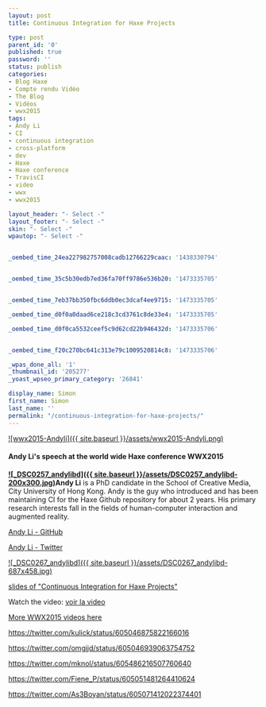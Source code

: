 ```yaml
---
layout: post
title: Continuous Integration for Haxe Projects

type: post
parent_id: '0'
published: true
password: ''
status: publish
categories:
- Blog Haxe
- Compte rendu Vidéo
- The Blog
- Vidéos
- wwx2015
tags:
- Andy Li
- CI
- continuous integration
- cross-platform
- dev
- Haxe
- Haxe conference
- TravisCI
- video
- wwx
- wwx2015

layout_header: "- Select -"
layout_footer: "- Select -"
skin: "- Select -"
wpautop: "- Select -"


_oembed_time_24ea227982757008cadb12766229caac: '1438330794'


_oembed_time_35c5b30edb7ed36fa70ff9786e536b20: '1473335705'


_oembed_time_7eb37bb350fbc6ddb0ec3dcaf4ee9715: '1473335705'

_oembed_time_d0f0a0daad6ce218c3cd3761c8de33e4: '1473335705'

_oembed_time_d0f0ca5532ceef5c9d62cd22b946432d: '1473335706'


_oembed_time_f20c270bc641c313e79c1009520814c8: '1473335706'

_wpas_done_all: '1'
_thumbnail_id: '205277'
_yoast_wpseo_primary_category: '26841'

display_name: Simon
first_name: Simon
last_name: ''
permalink: "/continuous-integration-for-haxe-projects/"
---
```


[![wwx2015-Andyli]({{ site.baseurl }}/assets/wwx2015-Andyli.png)](https://www.silexlabs.org/wp-content/uploads/2015/07/wwx2015-Andyli.png)

#### Andy Li's speech at the world wide Haxe conference WWX2015

**[![_DSC0257_andylibd]({{ site.baseurl }}/assets/DSC0257_andylibd-200x300.jpg)](https://www.silexlabs.org/wp-content/uploads/2015/07/DSC0257_andylibd.jpg)Andy Li** is a PhD candidate in the School of Creative Media, City University of Hong Kong. Andy is the guy who introduced and has been maintaining CI for the Haxe Github repository for about 2 years. His primary research interests fall in the fields of human-computer interaction and augmented reality.

[Andy Li - GitHub](https://github.com/andyli)

[Andy Li - Twitter](https://twitter.com/andy_li)

[![_DSC0267_andylibd]({{ site.baseurl }}/assets/DSC0267_andylibd-687x458.jpg)](https://www.silexlabs.org/wp-content/uploads/2015/07/DSC0267_andylibd.jpg)  


[slides of "Continuous Integration for Haxe Projects"](https://docs.google.com/presentation/d/1AcqUbB_Zn5dQyxpv9BYokOXMPuEcYEXMA7w6E50kpNo/edit?usp=sharing)

Watch the
video: 
[voir la video](https://youtu.be/ZYMyvkrownQ)


[More WWX2015 videos here](https://www.silexlabs.org/wrapping-up-wwx2015/)

https://twitter.com/kulick/status/605046875822166016

https://twitter.com/omgjjd/status/605046939063754752

https://twitter.com/mknol/status/605486216507760640

https://twitter.com/Fiene_P/status/605051481264410624

https://twitter.com/As3Boyan/status/605071412022374401
